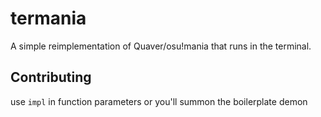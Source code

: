 # termania
A simple reimplementation of Quaver/osu!mania that runs in the terminal.

## Contributing
use `impl` in function parameters or you'll summon the boilerplate demon
